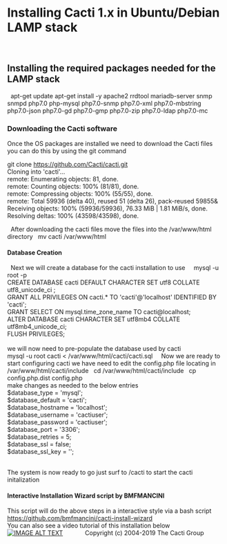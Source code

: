 
# Installing Cacti 1.x  in Ubuntu/Debian LAMP stack
&nbsp;
&nbsp;
## Installing the required packages needed for the LAMP stack
&nbsp;
apt-get update
apt-get install -y apache2 rrdtool mariadb-server snmp snmpd php7.0 php-mysql php7.0-snmp php7.0-xml php7.0-mbstring php7.0-json php7.0-gd php7.0-gmp php7.0-zip php7.0-ldap php7.0-mc
&nbsp;
### Downloading the Cacti software
Once the OS packages are installed we need to download the Cacti files you can do this by using the git command
&nbsp;
&nbsp;


git clone https://github.com/Cacti/cacti.git
<br>
Cloning into 'cacti'...
<br>
remote: Enumerating objects: 81, done.
<br>
remote: Counting objects: 100% (81/81), done.
<br>
remote: Compressing objects: 100% (55/55), done.
<br>
remote: Total 59936 (delta 40), reused 51 (delta 26), pack-reused 59855&
<br>
Receiving objects: 100% (59936/59936), 76.33 MiB | 1.81 MiB/s, done.
<br>
Resolving deltas: 100% (43598/43598), done.
<br>

 
&nbsp;
After downloading the cacti files move the files into the /var/www/html directory
&nbsp;
mv cacti /var/www/html
&nbsp;
#### Database Creation
&nbsp;
Next we will create a database for the cacti installation to use
&nbsp;
&nbsp;
mysql -u root -p
<br>
CREATE DATABASE cacti DEFAULT CHARACTER SET utf8 COLLATE utf8_unicode_ci ;
<br>
GRANT ALL PRIVILEGES ON cacti.* TO 'cacti'@'localhost' IDENTIFIED BY 'cacti';
<br>
GRANT SELECT ON mysql.time_zone_name TO cacti@localhost;
<br>
ALTER DATABASE cacti CHARACTER SET utf8mb4 COLLATE utf8mb4_unicode_ci;
<br>
FLUSH PRIVILEGES;
<br>
<br>
we will now need to pre-populate the database used by cacti
<br>
mysql -u root cacti < /var/www/html/cacti/cacti.sql
&nbsp;
&nbsp;
Now we are ready to start configuring cacti we have  need to edit the config.php file locating in /var/www/html/cacti/include
&nbsp;
cd /var/www/html/cacti/include
&nbsp;
cp config.php.dist config.php
<br>
make changes as needed to the below entries
<br>
$database_type     = 'mysql';
<br>
$database_default  = 'cacti';
<br>
$database_hostname = 'localhost';
<br>
$database_username = 'cactiuser';
<br>
$database_password = 'cactiuser';
<br>
$database_port     = '3306';
<br>
$database_retries  = 5;
<br>
$database_ssl      = false;
<br>
$database_ssl_key  = '';
<br>
<br>

The system is now ready to go just surf to <youip>/cacti to start the cacti initalization
&nbsp;
 &nbsp;
 #### Interactive Installation Wizard script  by BMFMANCINI
 This script will do the above steps in a interactive style via a bash script
&nbsp;
 https://github.com/bmfmancini/cacti-install-wizard
<br>
 You can also see a video tutorial of this installation below
 &nbsp;
 &nbsp;
  [![IMAGE ALT TEXT](http://img.youtube.com/vi/be8Pz5O4d8Y/0.jpg)](http://www.youtube.com/watch?v=be8Pz5O4d8YE "Video Title")
 &nbsp;
 &nbsp;
 &nbsp;
 &nbsp;
 &nbsp;
 &nbsp;
 Copyright (c) 2004-2019 The Cacti Group
 &nbsp;
 &nbsp;
